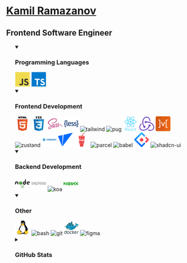 # [Kamil Ramazanov](https://jellgrum.dev)
## Frontend Software Engineer

<ul>
<details open>
  <summary>
    <h3>Programming Languages</h3>
  </summary>
  <img src="https://raw.githubusercontent.com/devicons/devicon/master/icons/javascript/javascript-original.svg" alt="javascript" title="Javascript" width="40" height="40" />
  <img src="https://raw.githubusercontent.com/devicons/devicon/master/icons/typescript/typescript-original.svg" alt="typescript" title="Typescript" width="40" height="40" />
</details>

<details open>
  <summary>
    <h3>Frontend Development</h3>
  </summary>
  <img src="https://raw.githubusercontent.com/devicons/devicon/master/icons/html5/html5-original-wordmark.svg" alt="html5" title="HTML5" width="40" height="40" />
  <img src="https://raw.githubusercontent.com/devicons/devicon/master/icons/css3/css3-original-wordmark.svg" alt="css3" title="CSS3" width="40" height="40" />
  <img src="https://raw.githubusercontent.com/devicons/devicon/master/icons/sass/sass-original.svg" alt="sass" title="Sass" width="40" height="40" />
  <img src="https://raw.githubusercontent.com/devicons/devicon/master/icons/less/less-plain-wordmark.svg" alt="less" title="Less" width="40" height="40" />
  <img src="https://www.vectorlogo.zone/logos/tailwindcss/tailwindcss-icon.svg" alt="tailwind" title="Tailwind CSS" width="40" height="40" />
  <img src="https://cdn.worldvectorlogo.com/logos/pug.svg" alt="pug" title="Pug" width="40" height="40" />
  <img src="https://raw.githubusercontent.com/devicons/devicon/master/icons/react/react-original-wordmark.svg" alt="React" title="react" width="40" height="40" />
  <img src="https://raw.githubusercontent.com/devicons/devicon/master/icons/redux/redux-original.svg" alt="Redux" title="redux" width="40" height="40" />
  <img src="https://raw.githubusercontent.com/devicons/devicon/master/icons/mobx/mobx-original.svg" alt="MobX" title="mobx" width="40" height="40" />
  <img src="https://docs.pmnd.rs/zustand.ico" alt="zustand" title="Zustand" width="40" height="40" />
  <img src="https://raw.githubusercontent.com/devicons/devicon/d00d0969292a6569d45b06d3f350f463a0107b0d/icons/webpack/webpack-original-wordmark.svg" alt="webpack" title="Webpack" width="40" height="40" />
  <img src="https://raw.githubusercontent.com/devicons/devicon/master/icons/vite/vite-original.svg" alt="vite" title="Vite" width="40" height="40" />
  <img src="https://raw.githubusercontent.com/devicons/devicon/master/icons/gulp/gulp-plain.svg" alt="gulp" title="Gulp" width="40" height="40" />
  <img src="https://avatars.githubusercontent.com/u/32607881?s=40" alt="parcel" title="Parcel" width="40" height="40" />
  <img src="https://www.vectorlogo.zone/logos/babeljs/babeljs-icon.svg" alt="babel" title="Babel" width="40" height="40" />
  <img src="https://raw.githubusercontent.com/devicons/devicon/master/icons/antdesign/antdesign-original.svg" alt="antd" title="Ant Design" width="40" height="40" />
  <img src="https://raw.githubusercontent.com/shadcn-ui/ui/main/apps/www/public/android-chrome-192x192.png" alt="shadcn-ui" title="Shadcn-UI" width="40" height="40" />
</details>

<details open>
  <summary>
    <h3>Backend Development</h3>
  </summary>
  <img src="https://raw.githubusercontent.com/devicons/devicon/master/icons/nodejs/nodejs-original-wordmark.svg" alt="nodejs" title="Node.js" width="40" height="40" />
  <img src="https://raw.githubusercontent.com/devicons/devicon/master/icons/express/express-original-wordmark.svg" alt="express" title="Express" width="40" height="40" />
  <img src="https://avatars.githubusercontent.com/u/5055057?s=40" alt="koa" title="Koa" width="40" height="40" />
  <img src="https://raw.githubusercontent.com/devicons/devicon/master/icons/nginx/nginx-original.svg" alt="nginx" title="Nginx" width="40" height="40" />
</details>

<details open>
  <summary>
    <h3>Other</h3>
  </summary>
  <img src="https://raw.githubusercontent.com/devicons/devicon/master/icons/linux/linux-original.svg" alt="linux" title="Linux" width="40" height="40" />
  <img src="https://www.vectorlogo.zone/logos/gnu_bash/gnu_bash-icon.svg" alt="bash" title="Bash" width="40" height="40" />
  <img src="https://www.vectorlogo.zone/logos/git-scm/git-scm-icon.svg" alt="git" title="Git" width="40" height="40" />
  <img src="https://raw.githubusercontent.com/devicons/devicon/master/icons/docker/docker-original-wordmark.svg" alt="docker" title="Docker" width="40" height="40" />
  <img src="https://www.vectorlogo.zone/logos/figma/figma-icon.svg" alt="figma" title="Figma" width="40" height="40" />
</details>

<details>
  <summary>
    <h3>GitHub Stats</h3>
  </summary>
  <img height="148" align="center" src="https://github-readme-stats-mocha-five-14.vercel.app/api?username=jellgrum&show_icons=true&hide=stars,prs,issues&rank_icon=github&include_all_commits=true&theme=dark" />
  <img height="148" align="center" src="https://github-readme-stats-mocha-five-14.vercel.app/api/top-langs/?username=jellgrum&hide_progress=true&theme=dark" />
</details>
</ul>
